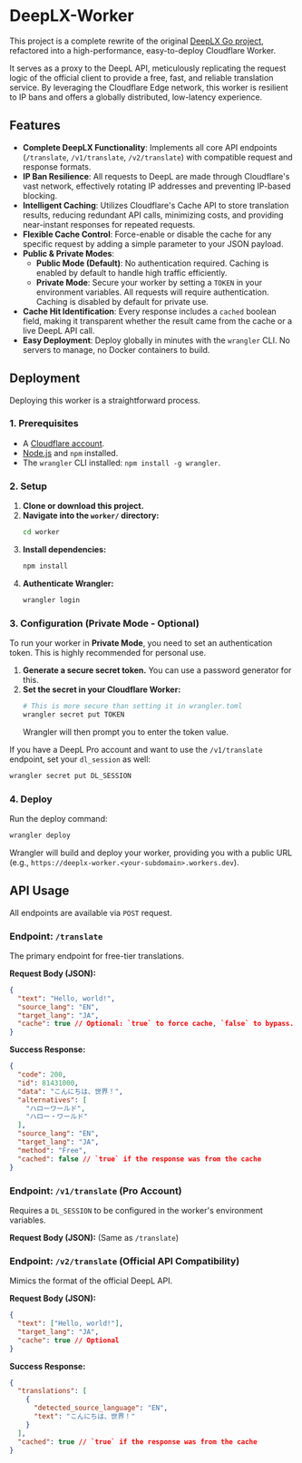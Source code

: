 # DeepLX-Worker

This project is a complete rewrite of the original [DeepLX Go project](https://github.com/OwO-Network/DeepLX), refactored into a high-performance, easy-to-deploy Cloudflare Worker.

It serves as a proxy to the DeepL API, meticulously replicating the request logic of the official client to provide a free, fast, and reliable translation service. By leveraging the Cloudflare Edge network, this worker is resilient to IP bans and offers a globally distributed, low-latency experience.

## Features

- **Complete DeepLX Functionality**: Implements all core API endpoints (`/translate`, `/v1/translate`, `/v2/translate`) with compatible request and response formats.
- **IP Ban Resilience**: All requests to DeepL are made through Cloudflare's vast network, effectively rotating IP addresses and preventing IP-based blocking.
- **Intelligent Caching**: Utilizes Cloudflare's Cache API to store translation results, reducing redundant API calls, minimizing costs, and providing near-instant responses for repeated requests.
- **Flexible Cache Control**: Force-enable or disable the cache for any specific request by adding a simple parameter to your JSON payload.
- **Public & Private Modes**:
  - **Public Mode (Default)**: No authentication required. Caching is enabled by default to handle high traffic efficiently.
  - **Private Mode**: Secure your worker by setting a `TOKEN` in your environment variables. All requests will require authentication. Caching is disabled by default for private use.
- **Cache Hit Identification**: Every response includes a `cached` boolean field, making it transparent whether the result came from the cache or a live DeepL API call.
- **Easy Deployment**: Deploy globally in minutes with the `wrangler` CLI. No servers to manage, no Docker containers to build.

## Deployment

Deploying this worker is a straightforward process.

### 1. Prerequisites

- A [Cloudflare account](https://dash.cloudflare.com/sign-up).
- [Node.js](https://nodejs.org/) and `npm` installed.
- The `wrangler` CLI installed: `npm install -g wrangler`.

### 2. Setup

1.  **Clone or download this project.**
2.  **Navigate into the `worker/` directory:**
    ```bash
    cd worker
    ```
3.  **Install dependencies:**
    ```bash
    npm install
    ```
4.  **Authenticate Wrangler:**
    ```bash
    wrangler login
    ```

### 3. Configuration (Private Mode - Optional)

To run your worker in **Private Mode**, you need to set an authentication token. This is highly recommended for personal use.

1.  **Generate a secure secret token.** You can use a password generator for this.
2.  **Set the secret in your Cloudflare Worker:**
    ```bash
    # This is more secure than setting it in wrangler.toml
    wrangler secret put TOKEN
    ```
    Wrangler will then prompt you to enter the token value.

If you have a DeepL Pro account and want to use the `/v1/translate` endpoint, set your `dl_session` as well:
```bash
wrangler secret put DL_SESSION
```

### 4. Deploy

Run the deploy command:
```bash
wrangler deploy
```
Wrangler will build and deploy your worker, providing you with a public URL (e.g., `https://deeplx-worker.<your-subdomain>.workers.dev`).

## API Usage

All endpoints are available via `POST` request.

### Endpoint: `/translate`

The primary endpoint for free-tier translations.

**Request Body (JSON):**
```json
{
  "text": "Hello, world!",
  "source_lang": "EN",
  "target_lang": "JA",
  "cache": true // Optional: `true` to force cache, `false` to bypass.
}
```

**Success Response:**
```json
{
  "code": 200,
  "id": 81431000,
  "data": "こんにちは、世界！",
  "alternatives": [
    "ハローワールド",
    "ハロー・ワールド"
  ],
  "source_lang": "EN",
  "target_lang": "JA",
  "method": "Free",
  "cached": false // `true` if the response was from the cache
}
```

### Endpoint: `/v1/translate` (Pro Account)

Requires a `DL_SESSION` to be configured in the worker's environment variables.

**Request Body (JSON):**
(Same as `/translate`)

### Endpoint: `/v2/translate` (Official API Compatibility)

Mimics the format of the official DeepL API.

**Request Body (JSON):**
```json
{
  "text": ["Hello, world!"],
  "target_lang": "JA",
  "cache": true // Optional
}
```

**Success Response:**
```json
{
  "translations": [
    {
      "detected_source_language": "EN",
      "text": "こんにちは、世界！"
    }
  ],
  "cached": true // `true` if the response was from the cache
}
```
